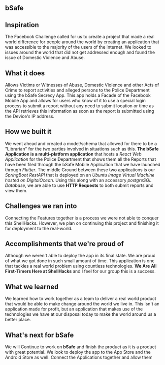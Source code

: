 ## bSafe ##
## Inspiration
The Facebook Challenge called for us to create a project that made a real world difference for people around the world by creating an application that was accessible to the majority of the users of the Internet. We looked to issues around the world that did not get addressed enough and found the issue of Domestic Violence and Abuse.
## What it does
Allows Victims or Witnesses of Abuse, Domestic Violence and other Acts of Crime to report activities and alleged persons to the Police Department using the bSafe Secrecy App. This app holds a Facade of the Facebook Mobile App and allows for users who know of it to use a special login process to submit a report without any need to submit location or time as the API retrieves this information as soon as the report is submitted using the Device's IP address.
## How we built it
We went ahead and created a model/schema that allowed for there to be a "Librarian" for the two parties involved in situations such as this. **The bSafe Application is a multi-platform application** that hosts a _React Web Application_ for the Police Department that shows them all the Reports that have been filed through the bSafe Mobile Application that we have launched through _Flutter_. The middle Ground between these two applications is our _SpringBoot RestAPI_ that is deployed on an _Ubuntu Image Virtual Machine hosted on DigitalOcean_. Using this along with an accessory _postgreSQL Database_, we are able to use **HTTP Requests** to both submit reports and view them.
## Challenges we ran into
Connecting the Features together is a process we were not able to conquer this ShellHacks. However, we plan on continuing this project and finishing it for deployment to the real-world.
## Accomplishments that we're proud of
Although we weren't able to deploy the app in its final state. We are proud of what we got done in such small amount of time. This application is one that tackles a real world problem using countless technologies. **We Are All First-Timers Here at ShellHacks** and I feel for our group this is a success.
## What we learned
We learned how to work together as a team to deliver a real world product that would be able to make change around the world we live in. This isn't an application made for profit, but an application that makes use of the technologies we have at our disposal today to make the world around us a better place.
## What's next for bSafe
We will Continue to work on **bSafe** and finish the product as it is a product with great potential. We look to deploy the app to the App Store and the Android Store as well. Connect the Applications together and allow them

